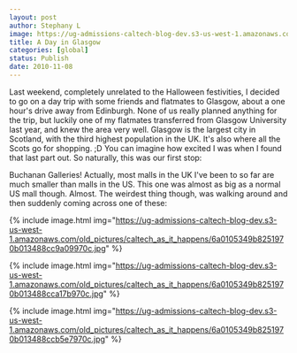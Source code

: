 ```yaml
---
layout: post
author: Stephany L
image: https://ug-admissions-caltech-blog-dev.s3-us-west-1.amazonaws.com/old_pictures/caltech_as_it_happens/6a0105349b8251970b0133f5ac81f1970b.jpg
title: A Day in Glasgow 
categories: [global]
status: Publish
date: 2010-11-08
---
```


Last weekend, completely unrelated to the Halloween festivities, I decided to go on a day trip with some friends and flatmates to Glasgow, about a one hour's drive away from Edinburgh. None of us really planned anything for the trip, but luckily one of my flatmates transferred from Glasgow University last year, and knew the area very well. Glasgow is the largest city in Scotland, with the third highest population in the UK. It's also where all the Scots go for shopping. ;D You can imagine how excited I was when I found that last part out. So naturally, this was our first stop:

Buchanan Galleries! Actually, most malls in the UK I've been to so far are much smaller than malls in the US. This one was almost as big as a normal US mall though. Almost. The weirdest thing though, was walking around and then suddenly coming across one of these:


{% include image.html img="https://ug-admissions-caltech-blog-dev.s3-us-west-1.amazonaws.com/old_pictures/caltech_as_it_happens/6a0105349b8251970b013488cc9a09970c.jpg" %}

{% include image.html img="https://ug-admissions-caltech-blog-dev.s3-us-west-1.amazonaws.com/old_pictures/caltech_as_it_happens/6a0105349b8251970b013488cca17b970c.jpg" %}

{% include image.html img="https://ug-admissions-caltech-blog-dev.s3-us-west-1.amazonaws.com/old_pictures/caltech_as_it_happens/6a0105349b8251970b013488ccb5e7970c.jpg" %}

